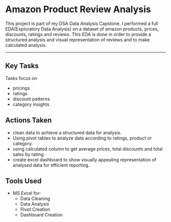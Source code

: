 # Amazon Product Review Analysis
This project is part of my DSA Data Analysis Capstone. I performed a full EDA(Exploratory Data Analysis)
on a dataset of amazon products, prices, discounts, ratings and reviews. This EDA is done in order to provide a structured analysis and visual
representation of reviews and to make calculated analysis.

---

## Key Tasks
Tasks focus on 
- pricings
- ratings
- discount patterns
- category insights

## Actions Taken
- clean data to achieve a structured data for analysis.
- Using pivot tables to analyze data according to ratings, product or category.
- using calculated column to get average prices, total discounts and total sales by rating.
- create excel dashboard to show visually appealing representation of analysed data for efficient reporting.


## Tools Used
- MS Excel for:
  - Data Cleaning
  - Data Analysis
  - Pivot Creation
  - Dashboard Creation  


